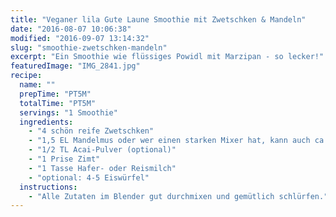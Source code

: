 ```yaml
---
title: "Veganer lila Gute Laune Smoothie mit Zwetschken & Mandeln"
date: "2016-08-07 10:06:38"
modified: "2016-09-07 13:14:32"
slug: "smoothie-zwetschken-mandeln"
excerpt: "Ein Smoothie wie flüssiges Powidl mit Marzipan - so lecker!"
featuredImage: "IMG_2841.jpg"
recipe:
  name: ""
  prepTime: "PT5M"
  totalTime: "PT5M"
  servings: "1 Smoothie"
  ingredients:
    - "4 schön reife Zwetschken"
    - "1,5 EL Mandelmus oder wer einen starken Mixer hat, kann auch ca. 8 Stk. ganze Mandeln stattdessen verwenden"
    - "1/2 TL Acai-Pulver (optional)"
    - "1 Prise Zimt"
    - "1 Tasse Hafer- oder Reismilch"
    - "optional: 4-5 Eiswürfel"
  instructions:
    - "Alle Zutaten im Blender gut durchmixen und gemütlich schlürfen."
---
```


